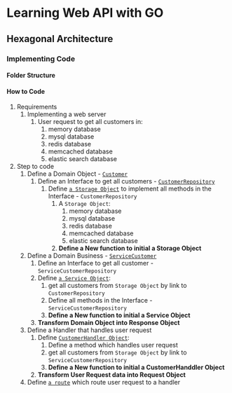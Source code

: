 # Learning Web API with GO
## Hexagonal Architecture
### Implementing Code
#### Folder Structure
#### How to Code
1. Requirements
   1. Implementing a web server
      1. User request to get all customers in:
         1. memory database
         2. mysql database
         3. redis database
         4. memcached database
         5. elastic search database
2. Step to code
   1. Define a Domain Object - [`Customer`](domain/customer.go)
      1. Define an Interface to get all customers - [`CustomerRepository`](domain/customer.go)
         1. Define [`a Storage Object`](domain/customerRepositoryStub.go) to implement all methods in the Interface - `CustomerRepository`
            1. A `Storage Object`:
               1. memory database
               2. mysql database
               3. redis database
               4. memcached database
               5. elastic search database
            2. **Define a New function to initial a Storage Object**
   2. Define a Domain Business - [`ServiceCustomer`](service/customer.go)
      1. Define an Interface to get all customer - `ServiceCustomerRepository`
      2. Define [`a Service Object`](service/customer.go):
         1. get all customers from `Storage Object` by link to `CustomerRepository`
         2. Define all methods in the Interface - `ServiceCustomerRepository`
         3. **Define a New function to initial a Service Object**
      3. **Transform Domain Object into Response Object**
   3. Define a Handler that handles user request
      1. Define [`CustomerHandler Object`](app/handler.go):
         1. Define a method which handles user request
         2. get all customers from `Storage Object` by link to `ServiceCustomerRepository`
         3. **Define a New function to initial a CustomerHanddler Object**
      2. **Transform User Request data into Request Object**
   4. Define [`a route`](app/app.go) which route user request to a handler
